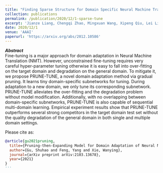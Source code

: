 ```yaml
---
title: "Finding Sparse Structure for Domain Specific Neural Machine Translation"
collection: publications
permalink: /publication/2020/12/1-sparse-tune
excerpt: 'Jianze Liang, Chengqi Zhao, Mingxuan Wang, Xipeng Qiu, Lei Li'
date: 2020/12/1
venue: 'AAAI'
paperurl: 'https://arxiv.org/abs/2012.10586'
---
```


***Abstract*** <br>
Fine-tuning is a major approach for domain adaptation in Neural Machine Translation (NMT). However, unconstrained fine-tuning requires very careful hyper-parameter tuning otherwise it is easy to fall into over-fitting on the target domain and degradation on the general domain. To mitigate it, we propose PRUNE-TUNE, a novel domain adaptation method via gradual pruning. It learns tiny domain-specific subnetworks for tuning. During adaptation to a new domain, we only tune its corresponding subnetwork. PRUNE-TUNE alleviates the over-fitting and the degradation problem without model modification. Additionally, with no overlapping between domain-specific subnetworks, PRUNE-TUNE is also capable of sequential multi-domain learning. Empirical experiment results show that PRUNE-TUNE outperforms several strong competitors in the target domain test set without the quality degradation of the general domain in both single and multiple domain settings.


Please cite as:
```bibtex
@article{gu2021pruning,
  title={Pruning-then-Expanding Model for Domain Adaptation of Neural Machine Translation},
  author={Gu, Shuhao and Feng, Yang and Xie, Wanying},
  journal={arXiv preprint arXiv:2103.13678},
  year={2021}
}
'''